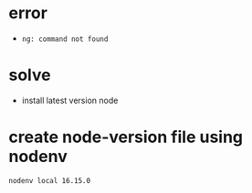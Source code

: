 # error

- `ng: command not found`

# solve

- install latest version node

# create node-version file using nodenv

```
nodenv local 16.15.0
```
